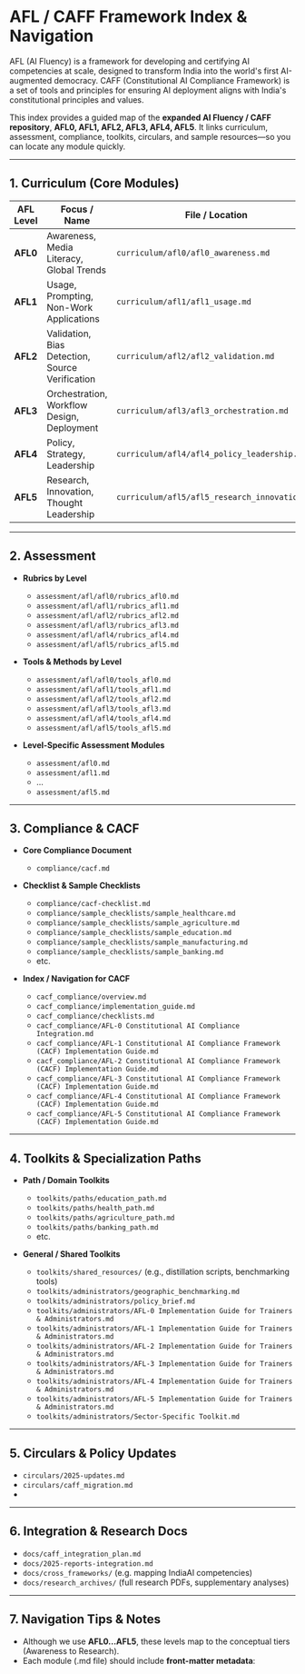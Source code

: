 # AFL / CAFF Framework Index & Navigation
AFL (AI Fluency) is a framework for developing and certifying AI competencies at scale, designed to transform India into the world's first AI-augmented democracy.
CAFF (Constitutional AI Compliance Framework) is a set of tools and principles for ensuring AI deployment aligns with India's constitutional principles and values.

This index provides a guided map of the **expanded AI Fluency / CAFF repository**, **AFL0, AFL1, AFL2, AFL3, AFL4, AFL5**. 
It links curriculum, assessment, compliance, toolkits, circulars, and sample resources—so you can locate any module quickly.

---

## 1. Curriculum (Core Modules)

| AFL Level | Focus / Name | File / Location |
|-----------|-----------------------------|------------------------------|
| **AFL0** | Awareness, Media Literacy, Global Trends | `curriculum/afl0/afl0_awareness.md` |
| **AFL1** | Usage, Prompting, Non-Work Applications | `curriculum/afl1/afl1_usage.md` |
| **AFL2** | Validation, Bias Detection, Source Verification | `curriculum/afl2/afl2_validation.md` |
| **AFL3** | Orchestration, Workflow Design, Deployment | `curriculum/afl3/afl3_orchestration.md` |
| **AFL4** | Policy, Strategy, Leadership | `curriculum/afl4/afl4_policy_leadership.md` |
| **AFL5** | Research, Innovation, Thought Leadership | `curriculum/afl5/afl5_research_innovation.md` |

---

## 2. Assessment

- **Rubrics by Level**  
  - `assessment/afl/afl0/rubrics_afl0.md`  
  - `assessment/afl/afl1/rubrics_afl1.md` 
  - `assessment/afl/afl2/rubrics_afl2.md`  
  - `assessment/afl/afl3/rubrics_afl3.md`  
  - `assessment/afl/afl4/rubrics_afl4.md`  
  - `assessment/afl/afl5/rubrics_afl5.md`


- **Tools & Methods by Level**  
  - `assessment/afl/afl0/tools_afl0.md`  
  - `assessment/afl/afl1/tools_afl1.md`  
  - `assessment/afl/afl2/tools_afl2.md`  
  - `assessment/afl/afl3/tools_afl3.md`  
  - `assessment/afl/afl4/tools_afl4.md`  
  - `assessment/afl/afl5/tools_afl5.md`

- **Level-Specific Assessment Modules**  
  - `assessment/afl0.md`  
  - `assessment/afl1.md`  
  - …  
  - `assessment/afl5.md`

---

## 3. Compliance & CACF

- **Core Compliance Document**  
  - `compliance/cacf.md`

- **Checklist & Sample Checklists**  
  - `compliance/cacf-checklist.md`  
  - `compliance/sample_checklists/sample_healthcare.md`  
  - `compliance/sample_checklists/sample_agriculture.md`  
  - `compliance/sample_checklists/sample_education.md`  
  - `compliance/sample_checklists/sample_manufacturing.md` 
  - `compliance/sample_checklists/sample_banking.md`  
  - etc.

- **Index / Navigation for CACF**  
  - `cacf_compliance/overview.md`
  - `cacf_compliance/implementation_guide.md`
  - `cacf_compliance/checklists.md`
  - `cacf_compliance/AFL-0 Constitutional AI Compliance Integration.md`
  - `cacf_compliance/AFL-1 Constitutional AI Compliance Framework (CACF) Implementation Guide.md`
  - `cacf_compliance/AFL-2 Constitutional AI Compliance Framework (CACF) Implementation Guide.md`
  - `cacf_compliance/AFL-3 Constitutional AI Compliance Framework (CACF) Implementation Guide.md`
  - `cacf_compliance/AFL-4 Constitutional AI Compliance Framework (CACF) Implementation Guide.md`  
  - `cacf_compliance/AFL-5 Constitutional AI Compliance Framework (CACF) Implementation Guide.md`

---

## 4. Toolkits & Specialization Paths

- **Path / Domain Toolkits**  
  - `toolkits/paths/education_path.md`  
  - `toolkits/paths/health_path.md`  
  - `toolkits/paths/agriculture_path.md`  
  - `toolkits/paths/banking_path.md`  
  - etc.

- **General / Shared Toolkits**  
  - `toolkits/shared_resources/` (e.g., distillation scripts, benchmarking tools)  
  - `toolkits/administrators/geographic_benchmarking.md`
  - `toolkits/administrators/policy_brief.md`
  - `toolkits/administrators/AFL-0 Implementation Guide for Trainers & Administrators.md`
  - `toolkits/administrators/AFL-1 Implementation Guide for Trainers & Administrators.md`
  - `toolkits/administrators/AFL-2 Implementation Guide for Trainers & Administrators.md`  
  - `toolkits/administrators/AFL-3 Implementation Guide for Trainers & Administrators.md`    
  - `toolkits/administrators/AFL-4 Implementation Guide for Trainers & Administrators.md`  
  - `toolkits/administrators/AFL-5 Implementation Guide for Trainers & Administrators.md`           
  - `toolkits/administrators/Sector-Specific Toolkit.md`   

---

## 5. Circulars & Policy Updates

- `circulars/2025-updates.md`  
- `circulars/caff_migration.md`  
- 

---

## 6. Integration & Research Docs

- `docs/caff_integration_plan.md`  
- `docs/2025-reports-integration.md`  
- `docs/cross_frameworks/` (e.g. mapping IndiaAI competencies)  
- `docs/research_archives/` (full research PDFs, supplementary analyses)  

---

## 7. Navigation Tips & Notes

- Although we use **AFL0…AFL5**, these levels map to the conceptual tiers (Awareness to Research).  
- Each module (.md file) should include **front-matter metadata**:

  
